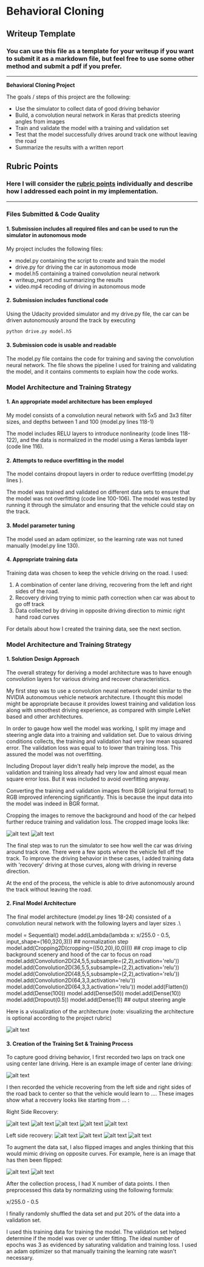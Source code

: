 # **Behavioral Cloning** 

## Writeup Template

### You can use this file as a template for your writeup if you want to submit it as a markdown file, but feel free to use some other method and submit a pdf if you prefer.

---

**Behavioral Cloning Project**

The goals / steps of this project are the following:
* Use the simulator to collect data of good driving behavior
* Build, a convolution neural network in Keras that predicts steering angles from images
* Train and validate the model with a training and validation set
* Test that the model successfully drives around track one without leaving the road
* Summarize the results with a written report


[//]: # (Image References)

[image1]: ./examples/nv_network.png "Model Visualization"
[image2]: ./examples/center_lap.jpg "Center Lap"
[image3]: ./examples/recover_1_0.jpg "Recovery Image"
[image4]: ./examples/recover_1_1.jpg "Recovery Image"
[image5]: ./examples/recover_1_2.jpg "Recovery Image"
[image6]: ./examples/recover_1_3.jpg "Recovery Image"
[image7]: ./examples/recover_1_4.jpg "Recovery Image"

[image8]: ./examples/recover_2_0.jpg "Recovery Image"
[image9]: ./examples/recover_2_1.jpg "Recovery Image"
[image10]: ./examples/recover_2_2.jpg "Recovery Image"
[image11]: ./examples/recover_2_3.jpg "Recovery Image"

[image13]: ./examples/center_lap.png "Normal Image"
[image14]: ./examples/center_flipped.jpg "Flipped Image"
[image15]: ./examples/center_cropped.jpg "Cropped"


## Rubric Points
### Here I will consider the [rubric points](https://review.udacity.com/#!/rubrics/432/view) individually and describe how I addressed each point in my implementation.  

---
### Files Submitted & Code Quality

#### 1. Submission includes all required files and can be used to run the simulator in autonomous mode

My project includes the following files:
* model.py containing the script to create and train the model
* drive.py for driving the car in autonomous mode
* model.h5 containing a trained convolution neural network 
* writeup_report.md summarizing the results
* video.mp4 recoding of driving in autonomous mode

#### 2. Submission includes functional code
Using the Udacity provided simulator and my drive.py file, the car can be driven autonomously around the track by executing 
```sh
python drive.py model.h5
```

#### 3. Submission code is usable and readable

The model.py file contains the code for training and saving the convolution neural network. The file shows the pipeline I used for training and validating the model, and it contains comments to explain how the code works.

### Model Architecture and Training Strategy

#### 1. An appropriate model architecture has been employed

My model consists of a convolution neural network with 5x5 and 3x3 filter sizes, and depths between 1 and 100 (model.py lines 118-1) 

The model includes RELU layers to introduce nonlinearity (code lines 118-122), and the data is normalized in the model using a Keras lambda layer (code line 116). 

#### 2. Attempts to reduce overfitting in the model

The model contains dropout layers in order to reduce overfitting (model.py lines ). 

The model was trained and validated on different data sets to ensure that the model was not overfitting (code line 100-106). The model was tested by running it through the simulator and ensuring that the vehicle could stay on the track.

#### 3. Model parameter tuning

The model used an adam optimizer, so the learning rate was not tuned manually (model.py line 130).

#### 4. Appropriate training data

Training data was chosen to keep the vehicle driving on the road. I used:
1. A combination of center lane driving, recovering from the left and right sides of the road.
2. Recovery driving trying to mimic path correction when car was about to go off track
3. Data collected by driving in opposite driving direction to mimic right hand road curves

For details about how I created the training data, see the next section. 

### Model Architecture and Training Strategy

#### 1. Solution Design Approach

The overall strategy for deriving a model architecture was to have enough convolution layers for various driving and recover characteristics. 

My first step was to use a convolution neural network model similar to the NVIDIA autonomous vehicle network architecture. I thought this model might be appropriate because it provides lowest training and validation loss along with smoothest driving experience, as compared with simple LeNet based and other architectures.

In order to gauge how well the model was working, I split my image and steering angle data into a training and validation set. Due to vaious driving conditions collects, the training and validation had very low mean squared error. The validation loss was equal to to lower than training loss. This assured the model was not overfitting. 

Including Dropout layer didn't really help improve the model, as the validation and training loss already had very low and almost equal mean square error loss. But it was included to avoid overfitting anyway.

Converting the training and validation images from BGR (original format) to RGB improved inferencing significantly. This is because the input data into the model was indeed in BGR format.

Cropping the images to remove the background and hood of the car helped further reduce training and validation loss. The cropped image looks like:

![alt text][image13]
![alt text][image15]

The final step was to run the simulator to see how well the car was driving around track one. There were a few spots where the vehicle fell off the track. To improve the driving behavior in these cases, I added training data with 'recovery' driving at those curves, along with driving in reverse direction.

At the end of the process, the vehicle is able to drive autonomously around the track without leaving the road.

#### 2. Final Model Architecture

The final model architecture (model.py lines 18-24) consisted of a convolution neural network with the following layers and layer sizes .\

model = Sequential()
model.add(Lambda(lambda x: x/255.0 - 0.5, input_shape=(160,320,3)))  ## normalization step
model.add(Cropping2D(cropping=((50,20),(0,0))))    ## crop image to clip background scenery and hood of the car to focus on road
model.add(Convolution2D(24,5,5,subsample=(2,2),activation='relu'))
model.add(Convolution2D(36,5,5,subsample=(2,2),activation='relu'))
model.add(Convolution2D(48,5,5,subsample=(2,2),activation='relu'))
model.add(Convolution2D(64,3,3,activation='relu'))
model.add(Convolution2D(64,3,3,activation='relu'))
model.add(Flatten())
model.add(Dense(100))
model.add(Dense(50))
model.add(Dense(10))
model.add(Dropout(0.5))
model.add(Dense(1))   ## output steering angle

Here is a visualization of the architecture (note: visualizing the architecture is optional according to the project rubric)

![alt text][image1]

#### 3. Creation of the Training Set & Training Process

To capture good driving behavior, I first recorded two laps on track one using center lane driving. Here is an example image of center lane driving:

![alt text][image2]

I then recorded the vehicle recovering from the left side and right sides of the road back to center so that the vehicle would learn to .... These images show what a recovery looks like starting from ... :

Right Side Recovery:

![alt text][image3]
![alt text][image4]
![alt text][image5]
![alt text][image6]
![alt text][image7]

Left side recovery:
![alt text][image8]
![alt text][image9]
![alt text][image10]
![alt text][image11]

To augment the data sat, I also flipped images and angles thinking that this would mimic driving on opposite curves. For example, here is an image that has then been flipped:

![alt text][image13]
![alt text][image14]


After the collection process, I had X number of data points. I then preprocessed this data by normalizing using the following formula:

x/255.0 - 0.5


I finally randomly shuffled the data set and put 20% of the data into a validation set. 

I used this training data for training the model. The validation set helped determine if the model was over or under fitting. The ideal number of epochs was 3 as evidenced by saturating validation and training loss. I used an adam optimizer so that manually training the learning rate wasn't necessary.
